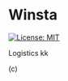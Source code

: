 # Winsta
[![License: MIT](https://img.shields.io/badge/License-MIT-blue.svg)](https://opensource.org/licenses/MIT)

Logistics kk

(c)
